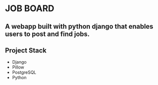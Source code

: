 JOB BOARD
=====


A webapp built with python django that enables users to post and find jobs.
-----------


Project Stack
------------------

-   Django
-   Pillow
-   PostgreSQL
-   Python